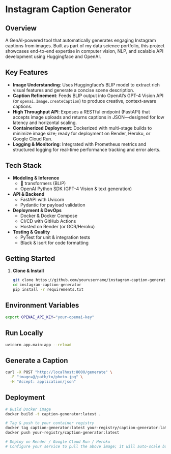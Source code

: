 # Instagram Caption Generator

## Overview

A GenAI-powered tool that automatically generates engaging Instagram captions from images. Built as part of my data science portfolio, this project showcases end-to-end expertise in computer vision, NLP, and scalable API development using Huggingface and OpenAI.

## Key Features

- **Image Understanding**: Uses Huggingface’s BLIP model to extract rich visual features and generate a concise scene description.
- **Caption Refinement**: Feeds BLIP output into OpenAI’s GPT-4 Vision API (or `openai.Image.createCaption`) to produce creative, context-aware captions.
- **High Throughput API**: Exposes a RESTful endpoint (FastAPI) that accepts image uploads and returns captions in JSON—designed for low latency and horizontal scaling.
- **Containerized Deployment**: Dockerized with multi-stage builds to minimize image size; ready for deployment on Render, Heroku, or Google Cloud Run.
- **Logging & Monitoring**: Integrated with Prometheus metrics and structured logging for real-time performance tracking and error alerts.

## Tech Stack

- **Modeling & Inference**
  - 🤗 transformers (BLIP)
  - OpenAI Python SDK (GPT-4 Vision & text generation)
- **API & Backend**
  - FastAPI with Uvicorn
  - Pydantic for payload validation
- **Deployment & DevOps**
  - Docker & Docker Compose
  - CI/CD with GitHub Actions
  - Hosted on Render (or GCR/Heroku)
- **Testing & Quality**
  - PyTest for unit & integration tests
  - Black & isort for code formatting

## Getting Started

1. **Clone & Install**
   ```bash
   git clone https://github.com/yourusername/instagram-caption-generator.git
   cd instagram-caption-generator
   pip install -r requirements.txt
   ```

## Environment Variables

```bash
export OPENAI_API_KEY="your-openai-key"
```

## Run Locally

```bash
uvicorn app.main:app --reload
```

## Generate a Caption

```bash
curl -X POST "http://localhost:8000/generate" \
  -F "image=@/path/to/photo.jpg" \
  -H "Accept: application/json"
```

## Deployment

```bash
# Build Docker image
docker build -t caption-generator:latest .

# Tag & push to your container registry
docker tag caption-generator:latest your-registry/caption-generator:latest
docker push your-registry/caption-generator:latest

# Deploy on Render / Google Cloud Run / Heroku
# Configure your service to pull the above image; it will auto-scale based on request load
```
